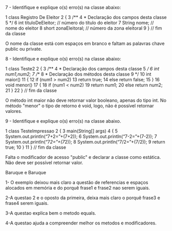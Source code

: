 
7 - Identifique e explique o(s) erro(s) na classe abaixo:

1 class Registro De Eleitor
2 {
3 /**
4 * Declaração dos campos desta classe
5 */
6 int tituloDeEleitor; // número do título do eleitor
7 String nome; // nome do eleitor
8 short zonaEleitoral; // número da zona eleitoral
9 } // fim da classe



O nome da classe está com espaços em branco e faltam as palavras chave public ou private.




8 - Identifique e explique o(s) erro(s) na classe abaixo:


1 class Teste2
2 {
3 /**
4 * Declaração dos campos desta classe
5 */
6 int num1,num2;
7 /**
8 * Declaração dos métodos desta classe
9 */
10 int maior()
11 {
12 if (num1 > num2)
13 return true;
14 else return false;
15 }
16 void menor()
17 {
18 if (num1 < num2)
19 return num1;
20 else return num2;
21 }
22 } // fim da classe


O método int maior não deve retornar valor booleano, apenas do tipo int. No método "menor" o tipo de retorno é void, logo, não é possível retornar valores.






9 - Identifique e explique o(s) erro(s) na classe abaixo.


1 class TesteImpressao
2 {
3 main(String[] args)
4 {
5 System.out.println(“7+2=”+(7+2));
6 System.out.println(“7-2=”+(7-2));
7 System.out.println(“7*2=”+(7*2));
8 System.out.println(“7/2=”+(7/2));
9 return true;
10 }
11 } // fim da classe



Falta o modificador de acesso "public" e declarar a classe como estática. Não deve ser possível retornar valor.














Baruque e Baruque

1- O exemplo deixou mais claro a questão de referencias e espaços alocados em memória e do porquê frase1 e frase2 nao serem iguais.



2-A questao 2 e o oposto da primeira, deixa mais claro o porquê frase3 e frase4 serem iguais.


3-A questao explica bem o metodo equals.


4-A questao ajuda a compreender melhor os metodos e modificadores.